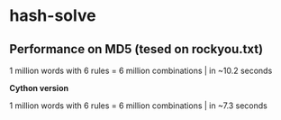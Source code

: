 # hash-solve

## Performance on MD5 (tesed on rockyou.txt)

1 million words with 6 rules = 6 million combinations | in ~10.2 seconds

**Cython version**

1 million words with 6 rules = 6 million combinations | in ~7.3 seconds

